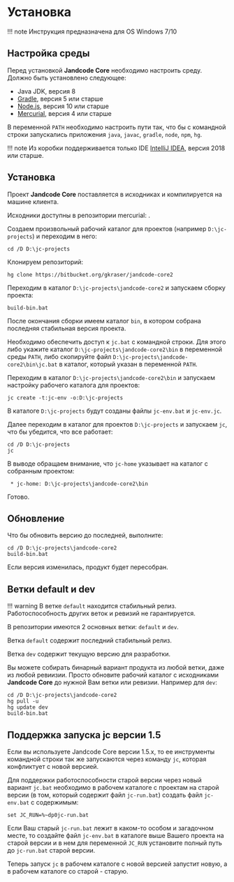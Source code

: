 
Установка
=========

!!! note
    Инструкция предназначена для OS Windows 7/10
 
Настройка среды
---------------

Перед установкой **Jandcode Core** необходимо настроить среду.
Должно быть установлено следующее:

* Java JDK, версия 8
* [Gradle](https://gradle.org/), версия 5 или старше
* [Node.js](https://nodejs.org), версия 10 или старше
* [Mercurial](https://www.mercurial-scm.org/), версия 4 или старше

В переменной `PATH` необходимо настроить пути так, что бы с командной строки
запускались приложения `java`, `javac`, `gradle`, `node`, `npm`, `hg`.

!!! note
    Из коробки поддерживается только IDE 
    [IntelliJ IDEA](https://www.jetbrains.com/idea/), версия 2018 или старше.


Установка 
---------

Проект **Jandcode Core** поставляется в исходниках и компилируется на машине
клиента.

Исходники доступны в репозитории mercurial: 
[](https://bitbucket.org/gkraser/jandcode-core2).  

Создаем произвольный рабочий каталог для проектов (например 
`D:\jc-projects`) 
и переходим в него:

```
cd /D D:\jc-projects
```

Клонируем репозиторий:

```
hg clone https://bitbucket.org/gkraser/jandcode-core2
```

Переходим в каталог `D:\jc-projects\jandcode-core2` и запускаем сборку проекта:

```
build-bin.bat
```

После окончания сборки имеем каталог `bin`, в котором собрана последняя
стабильная версия проекта. 

Необходимо обеспечить доступ к `jc.bat` с командной строки.
Для этого либо укажите каталог `D:\jc-projects\jandcode-core2\bin`
в переменной среды `PATH`, либо скопируйте файл 
`D:\jc-projects\jandcode-core2\bin\jc.bat` в каталог, который 
указан в переменной `PATH`.

Переходим в каталог `D:\jc-projects\jandcode-core2\bin` и запускаем настройку 
рабочего каталога для проектов:

```
jc create -t:jc-env -o:D:\jc-projects
```

В каталоге `D:\jc-projects` будут созданы файлы `jc-env.bat` и  `jc-env.jc`.

Далее переходим в каталог для проектов `D:\jc-projects` и запускаем 
`jc`, что бы убедится, что все работает:

```
cd /D D:\jc-projects
jc
```

В выводе обращаем внимание, что `jc-home` указывает на каталог с собранным
проектом:

```
 * jc-home: D:\jc-projects\jandcode-core2\bin
```   

Готово.


Обновление
----------

Что бы обновить версию до последней, выполните:

```
cd /D D:\jc-projects\jandcode-core2
build-bin.bat
```

Если версия изменилась, продукт будет пересобран.


Ветки default и dev
-------------------

!!! warning
    В ветке `default` находится стабильный релиз. Работоспособность
    других веток и ревизий не гарантируется.

В репозитории имеются 2 основных ветки: `default` и `dev`.

Ветка `default` содержит последний стабильный релиз.

Ветка `dev` содержит текущую версию для разработки.

Вы можете собирать бинарный вариант продукта из любой ветки, даже из любой ревиизии.
Просто обновите рабочий каталог с исходниками **Jandcode Core** до нужной Вам
ветки или ревизии. Например для `dev`:

```
cd /D D:\jc-projects\jandcode-core2
hg pull -u
hg update dev
build-bin.bat
```

Поддержка запуска jc версии 1.5
-------------------------------

Если вы используете Jandcode Core версии 1.5.x, то ее инструменты командной строки
так же запускаются через команду `jc`, которая конфликтует с новой версией. 

Для поддержки работоспособности старой версии
через новый вариант `jc.bat` необходимо в рабочем каталоге с проектам
на старой версии (в том, который содержит файл `jc-run.bat`) создать 
файл `jc-env.bat` с содержимым:

```
set JC_RUN=%~dp0jc-run.bat
```

Если Ваш старый `jc-run.bat` лежит в каком-то особом и загадочном месте,
то создайте файл `jc-env.bat` в каталоге выше Вашего проекта на старой версии
и в нем для переменной `JC_RUN` установите полный путь до `jc-run.bat`
старой версии.

Теперь запуск `jc` в рабочем каталоге с новой версией запустит новую,
а в рабочем каталоге со старой - старую.

 

